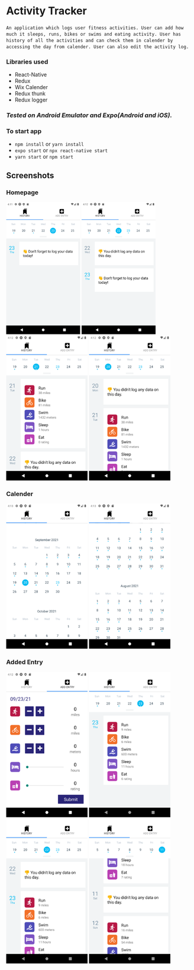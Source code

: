# Activity Tracker

`An application which logs user fitness activities. User can add how much it sleeps, runs, bikes or swims and eating activity. User has history of all the activities and can check them in calender by accessing the day from calender. User can also edit the activity log.`

### Libraries used
- React-Native
- Redux
- Wix Calender
- Redux thunk
- Redux logger

### *Tested on Android Emulator and Expo(Android and iOS).*

### To start app
- `npm install` or `yarn install`
- `expo start` or `npx react-native start`
- `yarn start` or `npm start`

## Screenshots

### Homepage
<img src="images/todayHomepage.png" alt="drawing" width="200"/>
<img src="images/nodatalogged.png" alt="drawing" width="200"/>
<img src="images/dataloggedpreviously.png" alt="drawing" width="220"/>
<img src="images/history.png" alt="drawing" width="220"/>

### Calender
<img src="images/calender.png" alt="drawing" width="220"/>
<img src="images/historycalender.png" alt="drawing" width="220"/>

### Added Entry
<img src="images/addentry.png" alt="drawing" width="220"/>
<img src="images/todaydatalogged.png" alt="drawing" width="220"/>
<img src="images/statechanged.png" alt="drawing" width="220"/>
<img src="images/previousdate.png" alt="drawing" width="220"/>

